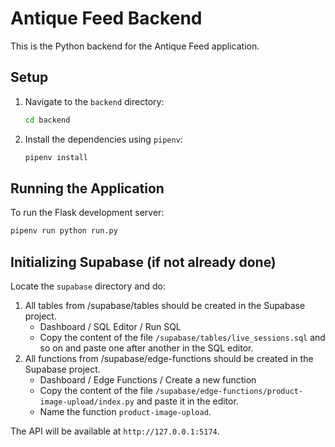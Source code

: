 # Antique Feed Backend

This is the Python backend for the Antique Feed application.

## Setup

1.  Navigate to the `backend` directory:
    ```bash
    cd backend
    ```
2.  Install the dependencies using `pipenv`:
    ```bash
    pipenv install
    ```

## Running the Application

To run the Flask development server:

```bash
pipenv run python run.py
```

## Initializing Supabase (if not already done)

Locate the `supabase` directory and do:

1. All tables from /supabase/tables should be created in the Supabase project.
    - Dashboard / SQL Editor / Run SQL
    - Copy the content of the file `/supabase/tables/live_sessions.sql` and so on and paste one after another in the SQL editor.
2. All functions from /supabase/edge-functions should be created in the Supabase project.
    - Dashboard / Edge Functions / Create a new function
    - Copy the content of the file `/supabase/edge-functions/product-image-upload/index.py` and paste it in the editor.
    - Name the function `product-image-upload`.

The API will be available at `http://127.0.0.1:5174`.
